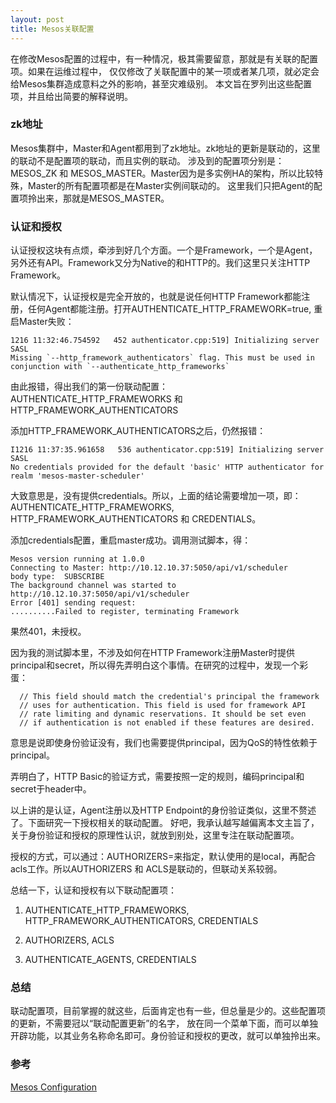 ```yaml
---
layout: post
title: Mesos关联配置
---
```


在修改Mesos配置的过程中，有一种情况，极其需要留意，那就是有关联的配置项。如果在运维过程中，
仅仅修改了关联配置中的某一项或者某几项，就必定会给Mesos集群造成意料之外的影响，甚至灾难级别。
本文旨在罗列出这些配置项，并且给出简要的解释说明。

### zk地址
Mesos集群中，Master和Agent都用到了zk地址。zk地址的更新是联动的，这里的联动不是配置项的联动，而且实例的联动。
涉及到的配置项分别是：MESOS_ZK 和 MESOS_MASTER。Master因为是多实例HA的架构，所以比较特殊，Master的所有配置项都是在Master实例间联动的。
这里我们只把Agent的配置项拎出来，那就是MESOS_MASTER。

### 认证和授权
认证授权这块有点烦，牵涉到好几个方面。一个是Framework，一个是Agent，另外还有API。Framework又分为Native的和HTTP的。我们这里只关注HTTP Framework。

默认情况下，认证授权是完全开放的，也就是说任何HTTP Framework都能注册，任何Agent都能注册。打开AUTHENTICATE_HTTP_FRAMEWORK=true, 重启Master失败：
```
1216 11:32:46.754592   452 authenticator.cpp:519] Initializing server SASL
Missing `--http_framework_authenticators` flag. This must be used in conjunction with `--authenticate_http_frameworks`
```
由此报错，得出我们的第一份联动配置：
AUTHENTICATE_HTTP_FRAMEWORKS 和 HTTP_FRAMEWORK_AUTHENTICATORS

添加HTTP_FRAMEWORK_AUTHENTICATORS之后，仍然报错：
```
I1216 11:37:35.961658   536 authenticator.cpp:519] Initializing server SASL
No credentials provided for the default 'basic' HTTP authenticator for realm 'mesos-master-scheduler'
```
大致意思是，没有提供credentials。所以，上面的结论需要增加一项，即：AUTHENTICATE_HTTP_FRAMEWORKS, HTTP_FRAMEWORK_AUTHENTICATORS 和 CREDENTIALS。

添加credentials配置，重启master成功。调用测试脚本，得：
```
Mesos version running at 1.0.0
Connecting to Master: http://10.12.10.37:5050/api/v1/scheduler
body type:  SUBSCRIBE
The background channel was started to http://10.12.10.37:5050/api/v1/scheduler
Error [401] sending request: 
..........Failed to register, terminating Framework
```
果然401，未授权。

因为我的测试脚本里，不涉及如何在HTTP Framework注册Master时提供principal和secret，所以得先弄明白这个事情。在研究的过程中，发现一个彩蛋：
```
  // This field should match the credential's principal the framework
  // uses for authentication. This field is used for framework API
  // rate limiting and dynamic reservations. It should be set even
  // if authentication is not enabled if these features are desired.
```
意思是说即使身份验证没有，我们也需要提供principal，因为QoS的特性依赖于principal。

弄明白了，HTTP Basic的验证方式，需要按照一定的规则，编码principal和secret于header中。

以上讲的是认证，Agent注册以及HTTP Endpoint的身份验证类似，这里不赘述了。下面研究一下授权相关的联动配置。
好吧，我承认越写越偏离本文主旨了，关于身份验证和授权的原理性认识，就放到别处，这里专注在联动配置项。

授权的方式，可以通过：AUTHORIZERS=来指定，默认使用的是local，再配合acls工作。所以AUTHORIZERS 和 ACLS是联动的，但联动关系较弱。

总结一下，认证和授权有以下联动配置项：

1. AUTHENTICATE_HTTP_FRAMEWORKS, HTTP_FRAMEWORK_AUTHENTICATORS, CREDENTIALS

2. AUTHORIZERS, ACLS

3. AUTHENTICATE_AGENTS, CREDENTIALS

### 总结
联动配置项，目前掌握的就这些，后面肯定也有一些，但总量是少的。这些配置项的更新，不需要冠以“联动配置更新”的名字，
放在同一个菜单下面，而可以单独开辟功能，以其业务名称命名即可。身份验证和授权的更改，就可以单独拎出来。

### 参考
[Mesos Configuration](http://mesos.apache.org/documentation/latest/configuration/)

